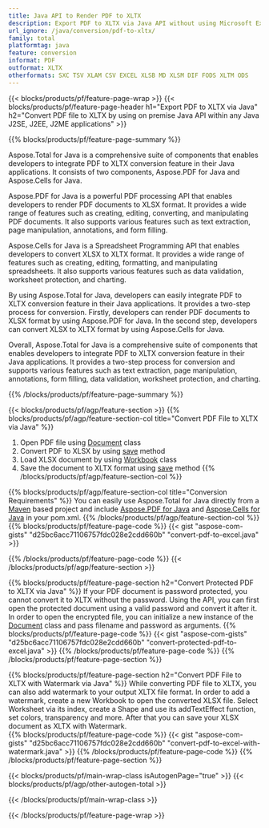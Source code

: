 ```yaml
---
title: Java API to Render PDF to XLTX
description: Export PDF to XLTX via Java API without using Microsoft Excel or Adobe Reader
url_ignore: /java/conversion/pdf-to-xltx/
family: total
platformtag: java
feature: conversion
informat: PDF
outformat: XLTX
otherformats: SXC TSV XLAM CSV EXCEL XLSB MD XLSM DIF FODS XLTM ODS
---
```

{{< blocks/products/pf/feature-page-wrap >}}
{{< blocks/products/pf/feature-page-header h1="Export PDF to XLTX via Java" h2="Convert PDF file to XLTX by using on premise Java API within any Java J2SE, J2EE, J2ME applications" >}}

{{% blocks/products/pf/feature-page-summary %}}


Aspose.Total for Java is a comprehensive suite of components that enables developers to integrate PDF to XLTX conversion feature in their Java applications. It consists of two components, Aspose.PDF for Java and Aspose.Cells for Java. 

Aspose.PDF for Java is a powerful PDF processing API that enables developers to render PDF documents to XLSX format. It provides a wide range of features such as creating, editing, converting, and manipulating PDF documents. It also supports various features such as text extraction, page manipulation, annotations, and form filling. 

Aspose.Cells for Java is a Spreadsheet Programming API that enables developers to convert XLSX to XLTX format. It provides a wide range of features such as creating, editing, formatting, and manipulating spreadsheets. It also supports various features such as data validation, worksheet protection, and charting. 

By using Aspose.Total for Java, developers can easily integrate PDF to XLTX conversion feature in their Java applications. It provides a two-step process for conversion. Firstly, developers can render PDF documents to XLSX format by using Aspose.PDF for Java. In the second step, developers can convert XLSX to XLTX format by using Aspose.Cells for Java. 

Overall, Aspose.Total for Java is a comprehensive suite of components that enables developers to integrate PDF to XLTX conversion feature in their Java applications. It provides a two-step process for conversion and supports various features such as text extraction, page manipulation, annotations, form filling, data validation, worksheet protection, and charting.

{{% /blocks/products/pf/feature-page-summary  %}}

{{< blocks/products/pf/agp/feature-section >}}
{{% blocks/products/pf/agp/feature-section-col title="Convert PDF File to XLTX via Java" %}}
1. Open PDF file using [Document](https://reference.aspose.com/pdf/java/com.aspose.pdf/Document) class
2. Convert PDF to XLSX by using [save](https://reference.aspose.com/pdf/java/com.aspose.pdf/Document#save-java.lang.String-com.aspose.pdf.SaveOptions-) method
3. Load XLSX document by using [Workbook](https://reference.aspose.com/cells/java/com.aspose.cells/Workbook) class
4. Save the document to XLTX format using [save](https://reference.aspose.com/cells/java/com.aspose.cells/workbook#save(java.lang.String,%20com.aspose.cells.SaveOptions)) method
{{% /blocks/products/pf/agp/feature-section-col %}}

{{% blocks/products/pf/agp/feature-section-col title="Conversion Requirements" %}}
You can easily use Aspose.Total for Java directly from a [Maven](https://releases.aspose.com/total/java/) based project and include [Aspose.PDF for Java](https://docs.aspose.com/pdf/java/installation/) and [Aspose.Cells for Java](https://docs.aspose.com/cells/java/installation/) in your pom.xml.
{{% /blocks/products/pf/agp/feature-section-col %}}
{{% blocks/products/pf/feature-page-code %}}
{{< gist "aspose-com-gists" "d25bc6acc71106757fdc028e2cdd660b" "convert-pdf-to-excel.java" >}}

{{% /blocks/products/pf/feature-page-code %}}
{{< /blocks/products/pf/agp/feature-section >}}

{{% blocks/products/pf/feature-page-section  h2="Convert Protected PDF to XLTX via Java" %}}
If your PDF document is password protected, you cannot convert it to XLTX without the password. Using the API, you can first open the protected document using a valid password and convert it after it. In order to open the encrypted file, you can initialize a new instance of the  [Document](https://reference.aspose.com/pdf/java/com.aspose.pdf/Document#Document-java.lang.String-java.lang.String-) class and pass filename and password as arguments. 
{{% blocks/products/pf/feature-page-code %}}
{{< gist "aspose-com-gists" "d25bc6acc71106757fdc028e2cdd660b" "convert-protected-pdf-to-excel.java" >}}
{{% /blocks/products/pf/feature-page-code  %}}
{{% /blocks/products/pf/feature-page-section %}}

{{% blocks/products/pf/feature-page-section  h2="Convert PDF File to XLTX with Watermark via Java" %}}
While converting PDF file to XLTX, you can also add watermark to your output XLTX file format. In order to add a watermark, create a new Workbook to open the converted XLSX file. Select Worksheet via its index, create a Shape and use its addTextEffect function, set colors, transparency and more. After that you can save your XLSX document as XLTX with Watermark.  
{{% blocks/products/pf/feature-page-code %}}
{{< gist "aspose-com-gists" "d25bc6acc71106757fdc028e2cdd660b" "convert-pdf-to-excel-with-watermark.java" >}}
{{% /blocks/products/pf/feature-page-code  %}}
{{% /blocks/products/pf/feature-page-section %}}

{{< blocks/products/pf/main-wrap-class isAutogenPage="true" >}}
{{< blocks/products/pf/agp/other-autogen-total >}}

{{< /blocks/products/pf/main-wrap-class >}}

{{< /blocks/products/pf/feature-page-wrap >}}